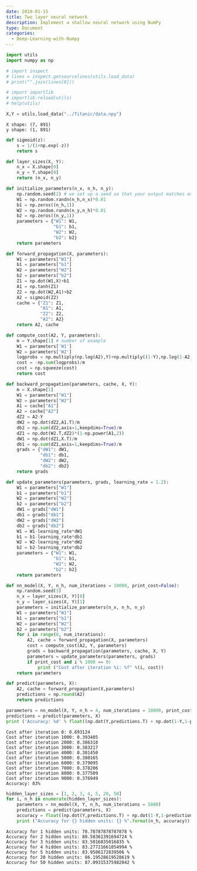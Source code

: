 ```yaml
---
date: 2018-01-15
title: Two layer neural network
description: Implement a shallow neural network using NumPy
type: Document
categories:
  - Deep-Learning-with-Numpy
---
```




```python
import utils
import numpy as np

# import inspect
# lines = inspect.getsourcelines(utils.load_data)
# print("".join(lines[0]))

# import importlib
# importlib.reload(utils)
# help(utils)

X,Y = utils.load_data("../Titanic/data.npy")
```

    X shape: (7, 891)
    y shape: (1, 891)



```python
def sigmoid(z):
    s = 1/(1+np.exp(-z))
    return s

def layer_sizes(X, Y):
    n_x = X.shape[0]
    n_y = Y.shape[0]
    return (n_x, n_y)

def initialize_parameters(n_x, n_h, n_y):    
    np.random.seed(2) # we set up a seed so that your output matches ours although the initialization is random.
    W1 = np.random.randn(n_h,n_x)*0.01
    b1 = np.zeros((n_h,1))
    W2 = np.random.randn(n_y,n_h)*0.01
    b2 = np.zeros((n_y,1))
    parameters = {"W1": W1,
                  "b1": b1,
                  "W2": W2,
                  "b2": b2}    
    return parameters

def forward_propagation(X, parameters):
    W1 = parameters["W1"]
    b1 = parameters["b1"]
    W2 = parameters["W2"]
    b2 = parameters["b2"]
    Z1 = np.dot(W1,X)+b1
    A1 = np.tanh(Z1)
    Z2 = np.dot(W2,A1)+b2
    A2 = sigmoid(Z2)
    cache = {"Z1": Z1,
             "A1": A1,
             "Z2": Z2,
             "A2": A2}    
    return A2, cache

def compute_cost(A2, Y, parameters):
    m = Y.shape[1] # number of example
    W1 = parameters['W1']
    W2 = parameters['W2']
    logprobs = np.multiply(np.log(A2),Y)+np.multiply((1-Y),np.log(1-A2))
    cost = -np.sum(logprobs)/m
    cost = np.squeeze(cost)
    return cost

def backward_propagation(parameters, cache, X, Y):
    m = X.shape[1]
    W1 = parameters["W1"]
    W2 = parameters["W2"]
    A1 = cache["A1"]
    A2 = cache["A2"]
    dZ2 = A2-Y
    dW2 = np.dot(dZ2,A1.T)/m
    db2 = np.sum(dZ2,axis=1,keepdims=True)/m
    dZ1 = np.dot(W2.T,dZ2)*(1-np.power(A1,2))
    dW1 = np.dot(dZ1,X.T)/m
    db1 = np.sum(dZ1,axis=1,keepdims=True)/m
    grads = {"dW1": dW1,
             "db1": db1,
             "dW2": dW2,
             "db2": db2}    
    return grads

def update_parameters(parameters, grads, learning_rate = 1.2):
    W1 = parameters["W1"]
    b1 = parameters["b1"]
    W2 = parameters["W2"]
    b2 = parameters["b2"]
    dW1 = grads["dW1"]
    db1 = grads["db1"]
    dW2 = grads["dW2"]
    db2 = grads["db2"]
    W1 = W1-learning_rate*dW1
    b1 = b1-learning_rate*db1
    W2 = W2-learning_rate*dW2
    b2 = b2-learning_rate*db2
    parameters = {"W1": W1,
                  "b1": b1,
                  "W2": W2,
                  "b2": b2}    
    return parameters

def nn_model(X, Y, n_h, num_iterations = 10000, print_cost=False):
    np.random.seed(3)
    n_x = layer_sizes(X, Y)[0]
    n_y = layer_sizes(X, Y)[1]
    parameters = initialize_parameters(n_x, n_h, n_y)
    W1 = parameters["W1"]
    b1 = parameters["b1"]
    W2 = parameters["W2"]
    b2 = parameters["b2"]
    for i in range(0, num_iterations):
        A2, cache = forward_propagation(X, parameters)
        cost = compute_cost(A2, Y, parameters)
        grads = backward_propagation(parameters, cache, X, Y)
        parameters = update_parameters(parameters, grads)
        if print_cost and i % 1000 == 0:
            print ("Cost after iteration %i: %f" %(i, cost))
    return parameters

def predict(parameters, X):
    A2, cache = forward_propagation(X,parameters)
    predictions = np.round(A2)
    return predictions
```


```python
parameters = nn_model(X, Y, n_h = 4, num_iterations = 10000, print_cost=True)
predictions = predict(parameters, X)
print ('Accuracy: %d' % float((np.dot(Y,predictions.T) + np.dot(1-Y,1-predictions.T))/float(Y.size)*100) + '%')
```

    Cost after iteration 0: 0.693124
    Cost after iteration 1000: 0.393405
    Cost after iteration 2000: 0.386318
    Cost after iteration 3000: 0.383217
    Cost after iteration 4000: 0.381450
    Cost after iteration 5000: 0.380165
    Cost after iteration 6000: 0.379095
    Cost after iteration 7000: 0.378206
    Cost after iteration 8000: 0.377509
    Cost after iteration 9000: 0.376949
    Accuracy: 83%



```python
hidden_layer_sizes = [1, 2, 3, 4, 5, 20, 50]
for i, n_h in enumerate(hidden_layer_sizes):
    parameters = nn_model(X, Y, n_h, num_iterations = 5000)
    predictions = predict(parameters, X)
    accuracy = float((np.dot(Y,predictions.T) + np.dot(1-Y,1-predictions.T))/float(Y.size)*100)
    print ("Accuracy for {} hidden units: {} %".format(n_h, accuracy))
```

    Accuracy for 1 hidden units: 78.78787878787878 %
    Accuracy for 2 hidden units: 80.58361391694724 %
    Accuracy for 3 hidden units: 83.5016835016835 %
    Accuracy for 4 hidden units: 83.27721661054994 %
    Accuracy for 5 hidden units: 83.9506172839506 %
    Accuracy for 20 hidden units: 86.19528619528619 %
    Accuracy for 50 hidden units: 87.09315375982042 %



```python

```

